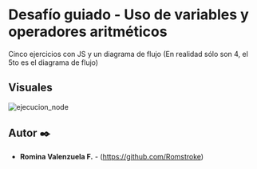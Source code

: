 # Desafío guiado - Uso de variables y operadores aritméticos

Cinco ejercicios con JS y un diagrama de flujo (En realidad sólo son 4, el 5to es el diagrama de flujo)

## Visuales

![ejecucion_node](https://github.com/Romstroke/Uso_variables_operadores/assets/106749272/6ee90911-ea54-4a35-8ab2-275bb977f4f2)

## Autor ✒️

- **Romina Valenzuela F.** - (https://github.com/Romstroke)
